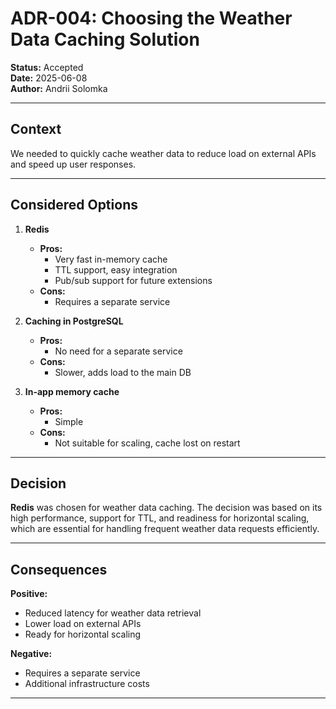 # ADR-004: Choosing the Weather Data Caching Solution

**Status:** Accepted  
**Date:** 2025-06-08  
**Author:** Andrii Solomka

---

## Context

We needed to quickly cache weather data to reduce load on external APIs and speed up user responses.

---

## Considered Options

1. **Redis**  
   - **Pros:**  
     - Very fast in-memory cache  
     - TTL support, easy integration  
     - Pub/sub support for future extensions  
   - **Cons:**  
     - Requires a separate service

2. **Caching in PostgreSQL**  
   - **Pros:**  
     - No need for a separate service  
   - **Cons:**  
     - Slower, adds load to the main DB

3. **In-app memory cache**  
   - **Pros:**  
     - Simple  
   - **Cons:**  
     - Not suitable for scaling, cache lost on restart

---

## Decision

**Redis** was chosen for weather data caching. The decision was based on its high performance, support for TTL, and readiness for horizontal scaling, which are essential for handling frequent weather data requests efficiently.

---

## Consequences

**Positive:**  
- Reduced latency for weather data retrieval  
- Lower load on external APIs  
- Ready for horizontal scaling

**Negative:**  
- Requires a separate service  
- Additional infrastructure costs

---